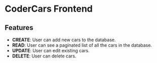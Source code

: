 # CoderCars Frontend

## Features

-   **CREATE**: User can add new cars to the database.
-   **READ**: User can see a paginated list of all the cars in the database.
-   **UPDATE**: User can edit existing cars.
-   **DELETE**: User can delete cars.
